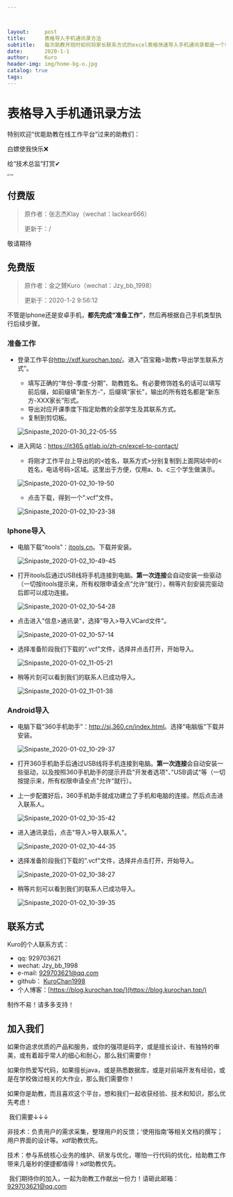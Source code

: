```yaml
---



layout:     post
title:      表格导入手机通讯录方法
subtitle:   每次助教开班时如何将家长联系方式的excel表格快速导入手机通讯录都是一个棘手的问题。这里Kuro给大家整理了免费版和付费版两种方案，操作起来都不难。
date:       2020-1-1
author:     Kuro
header-img: img/home-bg-o.jpg
catalog: true
tags:
---
```


# 表格导入手机通讯录方法

特别欢迎“优能助教在线工作平台“过来的助教们：

白嫖使我快乐❌ 

给“技术总监”打赏✔

<img src="https://github.com/KuroChan1998/KuroChan1998.github.io/blob/master/img/mdimg/E07F6C608F6CCADE98FCDB3CA3F17666.png?raw=true" alt="img" style="zoom: 33%;" />

## 付费版

> 原作者：张志杰Klay（wechat：lackear666）
>
> 更新于：/

敬请期待

## 免费版

> 原作者：金之贇Kuro（wechat：Jzy_bb_1998）
>
> 更新于：2020-1-2 9:56:12

不管是Iphone还是安卓手机，**都先完成“准备工作”**，然后再根据自己手机类型执行后续步骤。

### 准备工作

* 登录工作平台<a href="http://xdf.kurochan.top/" target="_blank">http://xdf.kurochan.top/</a>。进入“百宝箱>助教>导出学生联系方式”。

  * 填写正确的“年份-季度-分期”、助教姓名。有必要修饰姓名的话可以填写前后缀，如前缀填“新东方-”，后缀填“家长”，输出的所有姓名都是“新东方-XXX家长”形式。
  * 导出对应开课季度下指定助教的全部学生及其联系方式。
  * 复制到剪切板。

  ![Snipaste_2020-01-30_22-05-55](https://github.com/KuroChan1998/KuroChan1998.github.io/blob/master/img/mdimg/Snipaste_2020-01-30_22-05-55.png?raw=true)

* 进入网站：<a href="https://it365.gitlab.io/zh-cn/excel-to-contact/" target="_blank">https://it365.gitlab.io/zh-cn/excel-to-contact/</a>

  * 将刚才工作平台上导出的的<姓名，联系方式>分别复制到上面网站中的<姓名，电话号码>区域。这里出于方便，仅用a、b、c三个学生做演示。

  ![Snipaste_2020-01-02_10-19-50](https://github.com/KuroChan1998/KuroChan1998.github.io/blob/master/img/mdimg/Snipaste_2020-01-02_10-19-50.png?raw=true)

  * 点击下载，得到一个".vcf"文件。

  ![Snipaste_2020-01-02_10-23-38](https://github.com/KuroChan1998/KuroChan1998.github.io/blob/master/img/mdimg/Snipaste_2020-01-02_10-23-38.png?raw=true)

### Iphone导入

* 电脑下载“itools”：<a href="itools.cn" target="_blank">itools.cn</a>。下载并安装。

  ![Snipaste_2020-01-02_10-49-45](https://github.com/KuroChan1998/KuroChan1998.github.io/blob/master/img/mdimg/Snipaste_2020-01-02_10-49-45.png?raw=true)

* 打开itools后通过USB线将手机连接到电脑。**第一次连接**会自动安装一些驱动（一切按itools提示来，所有权限申请全点”允许“就行），稍等片刻安装完驱动后即可以成功连接。

  ![Snipaste_2020-01-02_10-54-28](https://github.com/KuroChan1998/KuroChan1998.github.io/blob/master/img/mdimg/Snipaste_2020-01-02_10-54-28.png?raw=true)

* 点击进入"信息>通讯录"，选择"导入>导入VCard文件"。

  ![Snipaste_2020-01-02_10-57-14](https://github.com/KuroChan1998/KuroChan1998.github.io/blob/master/img/mdimg/Snipaste_2020-01-02_10-57-14.png?raw=true)

* 选择准备阶段我们下载的".vcf"文件，选择并点击打开，开始导入。

  ![Snipaste_2020-01-02_11-05-21](https://github.com/KuroChan1998/KuroChan1998.github.io/blob/master/img/mdimg/Snipaste_2020-01-02_11-05-21.png?raw=true)

* 稍等片刻可以看到我们的联系人已成功导入。

  ![Snipaste_2020-01-02_11-01-38](https://github.com/KuroChan1998/KuroChan1998.github.io/blob/master/img/mdimg/Snipaste_2020-01-02_11-01-38.png?raw=true)

### Android导入

* 电脑下载“360手机助手”：<a href="http://sj.360.cn/index.html" target="_blank">http://sj.360.cn/index.html</a>。选择“电脑版”下载并安装。

  ![Snipaste_2020-01-02_10-29-37](https://github.com/KuroChan1998/KuroChan1998.github.io/blob/master/img/mdimg/Snipaste_2020-01-02_10-29-37.png?raw=true)

* 打开360手机助手后通过USB线将手机连接到电脑。**第一次连接**会自动安装一些驱动，以及按照360手机助手的提示开启"开发者选项"、”USB调试“等（一切按提示来，所有权限申请全点”允许“就行）。

* 上一步配置好后，360手机助手就成功建立了手机和电脑的连接。然后点击进入联系人。

  ![Snipaste_2020-01-02_10-35-42](https://github.com/KuroChan1998/KuroChan1998.github.io/blob/master/img/mdimg/Snipaste_2020-01-02_10-35-42.png?raw=true)

* 进入通讯录后，点击"导入>导入联系人"。

  ![Snipaste_2020-01-02_10-44-35](https://github.com/KuroChan1998/KuroChan1998.github.io/blob/master/img/mdimg/Snipaste_2020-01-02_10-44-35.png?raw=true)

* 选择准备阶段我们下载的".vcf"文件，选择并点击打开，开始导入。

  ![Snipaste_2020-01-02_10-38-27](https://github.com/KuroChan1998/KuroChan1998.github.io/blob/master/img/mdimg/Snipaste_2020-01-02_10-38-27.png?raw=true)

* 稍等片刻可以看到我们的联系人已成功导入。

  ![Snipaste_2020-01-02_10-39-35](https://github.com/KuroChan1998/KuroChan1998.github.io/blob/master/img/mdimg/Snipaste_2020-01-02_10-39-35.png?raw=true)

## 联系方式

Kuro的个人联系方式：

- qq: 929703621
- wechat: Jzy_bb_1998
- e-mail: 929703621@qq.com
- github： [KuroChan1998](https://github.com/KuroChan1998) 
- 个人博客：[https://blog.kurochan.top/](https://blog.kurochan.top/)

制作不易！请多多支持！

## 加入我们

​      如果你追求优质的产品和服务，或你的强项是码字，或是擅长设计、有独特的审美，或有着超乎常人的细心和耐心，那么我们需要你！

​     如果你热爱写代码，如果擅长java，或是熟悉数据库，或是对前端开发有经验，或是在学校做过相关的大作业，那么我们需要你！

​     如果你是助教，而且喜欢这个平台，想和我们一起收获经验、技术和知识，那么优先考虑！

​     我们需要↓↓↓

​     非技术：负责用户的需求采集，整理用户的反馈；‘使用指南’等相关文档的撰写；用户界面的设计等。xdf助教优先。

​     技术：参与系统核心业务的维护、研发与优化，哪怕一行代码的优化，给助教工作带来几毫秒的便捷都值得！xdf助教优先。

​     我们期待你的加入，一起为助教工作献出一份力！请砸此邮箱：929703621@qq.com